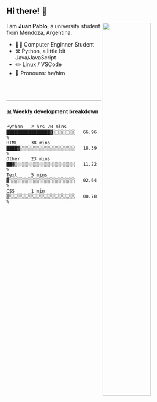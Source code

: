 ## Hi there! :wave:

[<img align="right" width="50%" src="https://github-readme-stats.vercel.app/api?username=juampi20&theme=dark&show_icons=true">](https://metrics.lecoq.io/juampi20?template=classic)

I am **Juan Pablo**, a university student from Mendoza, Argentina.

-   :man_student: Computer Enginner Student
-   :hammer_and_pick: Python, a little bit Java/JavaScript
-   :pencil2: Linux / VSCode
-   :man: Pronouns: he/him

<br/><br/>

---

#### :bar_chart: Weekly development breakdown

<!--START_SECTION:waka-->
```text
Python   2 hrs 20 mins   ████████████████▓░░░░░░░░   66.96 % 
HTML     38 mins         ████▓░░░░░░░░░░░░░░░░░░░░   18.39 % 
Other    23 mins         ██▓░░░░░░░░░░░░░░░░░░░░░░   11.22 % 
Text     5 mins          ▓░░░░░░░░░░░░░░░░░░░░░░░░   02.64 % 
CSS      1 min           ▒░░░░░░░░░░░░░░░░░░░░░░░░   00.78 % 
```
<!--END_SECTION:waka-->
